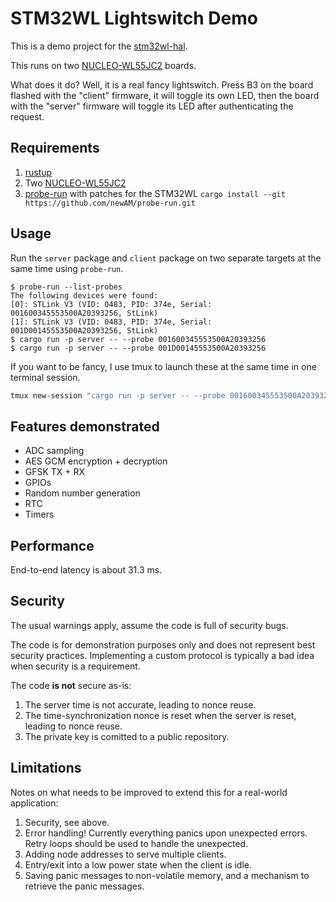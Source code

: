 # STM32WL Lightswitch Demo

This is a demo project for the [stm32wl-hal].

This runs on two [NUCLEO-WL55JC2] boards.

What does it do?  Well, it is a real fancy lightswitch.
Press B3 on the board flashed with the "client" firmware, it will toggle its own
LED, then the board with the "server" firmware will toggle its LED after
authenticating the request.

## Requirements

1. [rustup](https://rustup.rs/)
2. Two [NUCLEO-WL55JC2]
3. [probe-run] with patches for the STM32WL
   `cargo install --git https://github.com/newAM/probe-run.git`

## Usage

Run the `server` package and `client` package on two separate targets at the
same time using `probe-run`.

```console
$ probe-run --list-probes
The following devices were found:
[0]: STLink V3 (VID: 0483, PID: 374e, Serial: 001600345553500A20393256, StLink)
[1]: STLink V3 (VID: 0483, PID: 374e, Serial: 001D00145553500A20393256, StLink)
$ cargo run -p server -- --probe 001600345553500A20393256
$ cargo run -p server -- --probe 001D00145553500A20393256
```

If you want to be fancy, I use tmux to launch these at the same time in one
terminal session.

```bash
tmux new-session "cargo run -p server -- --probe 001600345553500A20393256" \; split-window "cargo run -p client -- --probe 001D00145553500A20393256" \; setw remain-on-exit on \;
```

## Features demonstrated

* ADC sampling
* AES GCM encryption + decryption
* GFSK TX + RX
* GPIOs
* Random number generation
* RTC
* Timers

## Performance

End-to-end latency is about 31.3 ms.

## Security

The usual warnings apply, assume the code is full of security bugs.

The code is for demonstration purposes only and does not represent best
security practices.
Implementing a custom protocol is typically a bad idea when security is a
requirement.

The code **is not** secure as-is:
1. The server time is not accurate, leading to nonce reuse.
2. The time-synchronization nonce is reset when the server is reset,
   leading to nonce reuse.
3. The private key is comitted to a public repository.

## Limitations

Notes on what needs to be improved to extend this for a real-world application:

1. Security, see above.
2. Error handling! Currently everything panics upon unexpected errors.
   Retry loops should be used to handle the unexpected.
3. Adding node addresses to serve multiple clients.
4. Entry/exit into a low power state when the client is idle.
5. Saving panic messages to non-volatile memory,
   and a mechanism to retrieve the panic messages.

[stm32wl-hal]: https://github.com/newAM/stm32wl-hal
[NUCLEO-WL55JC2]: https://www.st.com/en/evaluation-tools/nucleo-wl55jc.html#sample-buy
[probe-run]: https://github.com/knurling-rs/probe-run
[rustup]: https://rustup.rs/
